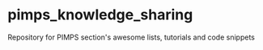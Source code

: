# pimps_knowledge_sharing
Repository for PIMPS section's awesome lists, tutorials and code snippets
